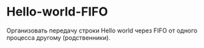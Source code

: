 # Hello-world-FIFO
Организовать передачу строки Hello world через FIFO от одного процесса другому (родственники).
